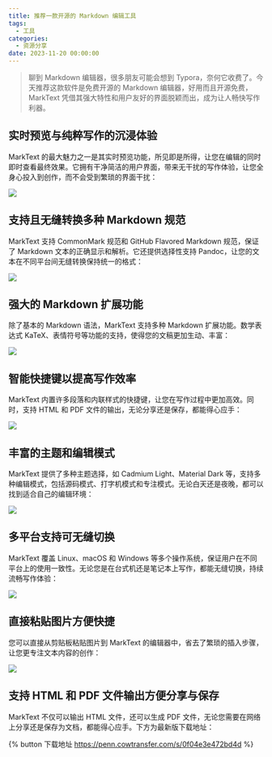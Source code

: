 ```yaml
---
title: 推荐一款开源的 Markdown 编辑工具
tags:
  - 工具
categories:
  - 资源分享
date: 2023-11-20 00:00:00
---
```


> 聊到 Markdown 编辑器，很多朋友可能会想到 Typora，奈何它收费了。今天推荐这款软件是免费开源的 Markdown 编辑器，好用而且开源免费，MarkText 凭借其强大特性和用户友好的界面脱颖而出，成为让人畅快写作利器。

<!-- more -->

## 实时预览与纯粹写作的沉浸体验

MarkText 的最大魅力之一是其实时预览功能，所见即是所得，让您在编辑的同时即时查看最终效果。它拥有干净简洁的用户界面，带来无干扰的写作体验，让您全身心投入到创作，而不会受到繁琐的界面干扰：

![](https://cdn.dusays.com/2023/11/648-1.jpg)

## 支持且无缝转换多种 Markdown 规范

MarkText 支持 CommonMark 规范和 GitHub Flavored Markdown 规范，保证了 Markdown 文本的正确显示和解析。它还提供选择性支持 Pandoc，让您的文本在不同平台间无缝转换保持统一的格式：

![](https://cdn.dusays.com/2023/11/648-2.jpg)

## 强大的 Markdown 扩展功能

除了基本的 Markdown 语法，MarkText 支持多种 Markdown 扩展功能。数学表达式 KaTeX、表情符号等功能的支持，使得您的文稿更加生动、丰富：

![](https://cdn.dusays.com/2023/11/648-3.jpg)

## 智能快捷键以提高写作效率

MarkText 内置许多段落和内联样式的快捷键，让您在写作过程中更加高效。同时，支持 HTML 和 PDF 文件的输出，无论分享还是保存，都能得心应手：

![](https://cdn.dusays.com/2023/11/648-4.jpg)

## 丰富的主题和编辑模式

MarkText 提供了多种主题选择，如 Cadmium Light、Material Dark 等，支持多种编辑模式，包括源码模式、打字机模式和专注模式。无论白天还是夜晚，都可以找到适合自己的编辑环境：

![](https://cdn.dusays.com/2023/11/648-5.jpg)

## 多平台支持可无缝切换

MarkText 覆盖 Linux、macOS 和 Windows 等多个操作系统，保证用户在不同平台上的使用一致性。无论您是在台式机还是笔记本上写作，都能无缝切换，持续流畅写作体验：

![](https://cdn.dusays.com/2023/11/648-6.jpg)

## 直接粘贴图片方便快捷

您可以直接从剪贴板粘贴图片到 MarkText 的编辑器中，省去了繁琐的插入步骤，让您更专注文本内容的创作：

![](https://cdn.dusays.com/2023/11/648-7.jpg)

## 支持 HTML 和 PDF 文件输出方便分享与保存

MarkText 不仅可以输出 HTML 文件，还可以生成 PDF 文件，无论您需要在网络上分享还是保存为文档，都能得心应手。下方为最新版下载地址：

{% button 下载地址 https://penn.cowtransfer.com/s/0f04e3e472bd4d %}